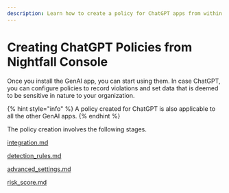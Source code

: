 ```yaml
---
description: Learn how to create a policy for ChatGPT apps from within Nightfall.
---
```


# Creating ChatGPT Policies from Nightfall Console

Once you install the GenAI app, you can start using them. In case ChatGPT, you can configure policies to record violations and set data that is deemed to be sensitive in nature to your organization.

{% hint style="info" %}
A policy created for ChatGPT is also applicable to all the other GenAI apps.&#x20;
{% endhint %}

The policy creation involves the following stages.

[integration.md](integration.md "mention")

[detection\_rules.md](detection_rules.md "mention")

[advanced\_settings.md](advanced_settings.md "mention")

[risk\_score.md](risk_score.md "mention")


